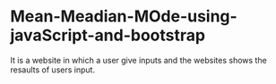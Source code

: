 # Mean-Meadian-MOde-using-javaScript-and-bootstrap
It is a website in which a user give inputs and the websites shows the resaults of users input.
